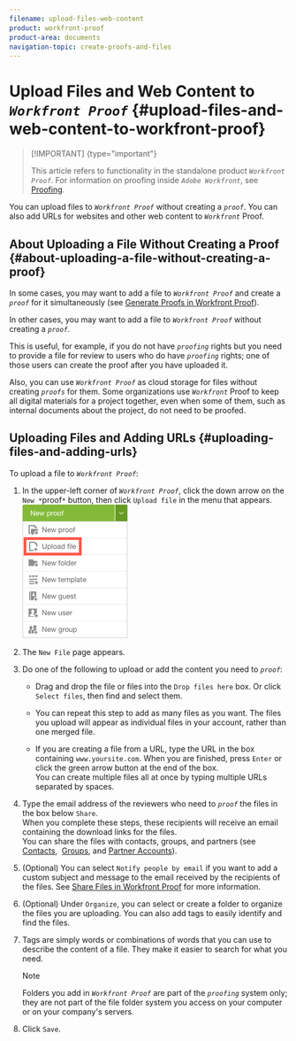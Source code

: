 ```yaml
---
filename: upload-files-web-content
product: workfront-proof
product-area: documents
navigation-topic: create-proofs-and-files
---
```




# Upload Files and Web Content to *`Workfront Proof`* {#upload-files-and-web-content-to-workfront-proof}



>[!IMPORTANT] {type="important"}
>
>This article refers to functionality in the standalone product *`Workfront Proof`*. For information on proofing inside *`Adobe Workfront`*, see [Proofing](_proofing.md).


You can upload files to *`Workfront Proof`* without creating a *`proof`*. You can also add URLs for websites and other web content to *`Workfront`* Proof.


## About Uploading a File Without Creating a Proof {#about-uploading-a-file-without-creating-a-proof}

In some cases, you may want to add a file to *`Workfront Proof`* and create a *`proof`* for it simultaneously (see [Generate Proofs in Workfront Proof](generate-proofs.md)).


In other cases, you may want to add a file to *`Workfront Proof`* without creating a *`proof`*.


This is useful, for example, if you do not have *`proofing`* rights but you need to provide a file for review to users who do have *`proofing`* rights; one of those users can create the proof after you have uploaded it.


Also, you can use *`Workfront Proof`* as cloud storage for files without creating *`proofs`* for them. Some organizations use *`Workfront`* Proof to keep all digital materials for a project together, even when some of them, such as internal documents about the project, do not need to be proofed.


## Uploading Files and Adding URLs {#uploading-files-and-adding-urls}

To upload a file to *`Workfront Proof`*:



1. In the upper-left corner of *`Workfront Proof`*, click the down arrow on the `New *`proof`*` button, then click `Upload file` in the menu that appears.  
   ![](assets/new-proof-button-menu.png)


1. The `New File` page appears.
1. Do one of the following to upload or add the content you need to *`proof`*: 
    
    
    * Drag and drop the file or files into the `Drop files here` box. Or click `Select files`, then find and&nbsp;select them. 
    
    * You can repeat this step to add as many files as you want. The files you upload will appear as individual files in your account, rather than one merged file.
    
    

    
    
    * If you are creating a file from a URL, type the URL in the box containing  `www.yoursite.com`. When you are finished, press `Enter` or click the green arrow button at the end of the box.  
      You can create multiple files all at once by typing multiple URLs separated by spaces.
    
    
    

1. Type the email address of the reviewers who need to *`proof`* the files in the box below `Share`.  
   When you complete these steps, these recipients will receive an email containing the download links for the files.  
   You can share the files with contacts, groups, and partners (see [Contacts,](https://support.workfront.com/hc/en-us/sections/115000920808-Contacts)&nbsp; [Groups,](https://support.workfront.com/hc/en-us/sections/115000920828-Groups)&nbsp;and [Partner Accounts](https://support.workfront.com/hc/en-us/sections/115000912107-Partner-accounts)).&nbsp;

1. (Optional) You can select `Notify people by email` if you want to add a custom subject and message to the email received by the recipients of the files.&nbsp;See [Share Files in Workfront Proof](share-files.md)&nbsp;for more information.

1. (Optional) Under `Organize`, you can select or create a folder to organize the files you are uploading.&nbsp;You can also add tags to easily identify and find the files. 
1. Tags are simply words&nbsp;or combinations of words that you can use to describe the content of a file. They make it easier to search for what you need.  


   >[!NOTE]
   >
   >Folders you add in *`Workfront Proof`* are part of the *`proofing`* system only; they are not part of the file folder system you access on your computer or on your company's servers.&nbsp;



1. Click `Save`.&nbsp;


